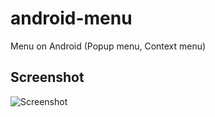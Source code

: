 # android-menu
Menu on Android (Popup menu, Context menu)

## Screenshot
![Screenshot](https://github.com/thongnt0208/android-menu/blob/master/screenshot/record_01.gif?raw=true)